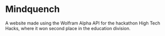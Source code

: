 # Mindquench
A website made using the Wolfram Alpha API for the hackathon High Tech Hacks, where it won second place in the education division.
